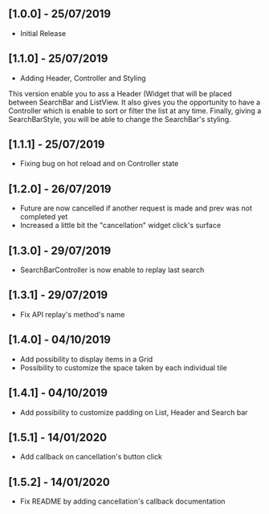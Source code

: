 ## [1.0.0] - 25/07/2019

* Initial Release

## [1.1.0] - 25/07/2019

* Adding Header, Controller and Styling

This version enable you to ass a Header (Widget that will be placed between SearchBar and ListView.
It also gives you the opportunity to have a Controller which is enable to sort or filter the list at any time.
Finally, giving a SearchBarStyle, you will be able to change the SearchBar's styling.

## [1.1.1] - 25/07/2019

* Fixing bug on hot reload and on Controller state


## [1.2.0] - 26/07/2019

* Future are now cancelled if another request is made and prev was not completed yet
* Increased a little bit the "cancellation" widget click's surface

## [1.3.0] - 29/07/2019

* SearchBarController is now enable to replay last search

## [1.3.1] - 29/07/2019

* Fix API replay's method's name

## [1.4.0] - 04/10/2019

* Add possibility to display items in a Grid
* Possibility to customize the space taken by each individual tile 

## [1.4.1] - 04/10/2019

* Add possibility to customize padding on List, Header and Search bar

## [1.5.1] - 14/01/2020

* Add callback on cancellation's button click

## [1.5.2] - 14/01/2020

* Fix README by adding cancellation's callback documentation
